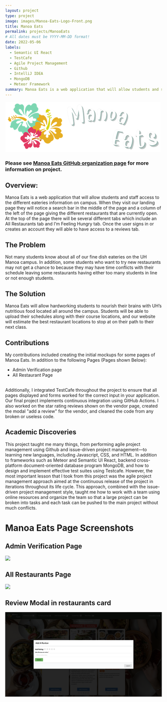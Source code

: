 ```yaml
---
layout: project
type: project
image: images/Manoa-Eats-Logo-Front.png
title: Manoa Eats
permalink: projects/ManoaEats
# All dates must be YYYY-MM-DD format!
date: 2022-05-06
labels:
  - Semantic UI React
  - TestCafe
  - Agile Project Management
  - Github
  - IntelliJ IDEA
  - MongoDB
  - Meteor Framework
summary: Manoa Eats is a web application that will allow students and staff access to the different eateries information on campus and around Manoa area. 
---
```


<img class="ui large centered image" src="../images/ManoaEats-Logo.png">

### Please see [Manoa Eats GitHub organization page](https://manoa-eats.github.io) for more information on project. 

## Overview:
Manoa Eats is a web application that will allow students and staff access to the different eateries information on campus. When they visit our landing page they will notice a search bar in the middle of the page and a column of the left of the page giving the different restaurants that are currently open. At the top of the page there will be several different tabs which include an All Restaurants tab and I’m Feeling Hungry tab. Once the user signs in or creates an account they will able to have access to a reviews tab.

## The Problem
Not many students know about all of our fine dish eateries on the UH Manoa campus. In addition, some students who want to try new restaurants may not get a chance to because they may have time conflicts with their schedule leaving some restaurants having either too many students in line or not enough students.

## The Solution
Manoa Eats will allow hardworking students to nourish their brains with UH’s nutritious food located all around the campus. Students will be able to upload their schedules along with their course locations, and our website will estimate the best restaurant locations to stop at on their path to their next class.

## Contributions
My contributions included creating the initial mockups for some pages of Manoa Eats. In addition to the following Pages (Pages shown Below):
- Admin Verification page 
- All Restaurant Page
<br />
Additionally, I integrated TestCafe throughout the project to ensure that all pages displayed and forms worked for the correct input in your application. Our final project implements continuous integration using GitHub Actions. I also worked on the star rating reviews shown on the vendor page, created the modal "add a review" for the vendor, and cleaned the code from any broken or useless code. 


## Academic Discoveries 
This project taught me many things, from performing agile project management using Github and issue-driven project management—to learning new languages, including Javascript, CSS, and HTML. In addition to frameworks such as Meteor and Semantic UI React, backend cross-platform document-oriented database program MongoDB, and how to design and implement effective test suites using Testcafe. However, the most important lesson that I took from this project was the agile project management approach aimed at the continuous release of the project in iterations throughout its life cycle. This approach, combined with the issue-driven project management style, taught me how to work with a team using online resources and organize the team so that a large project can be broken into tasks and each task can be pushed to the main project without much conflicts. 

# Manoa Eats Page Screenshots

## Admin Verification Page
<img class="ui Big image" src="../images/ManoaEats-AdminVeri.png">

## All Restaurants Page
<img class="ui Big image" src="../images/ManoaEats-AllRest.png">

## Review Modal in restaurants card
<img class="ui Big image" src="../images/ManoaEats-ReviewModal.png">

